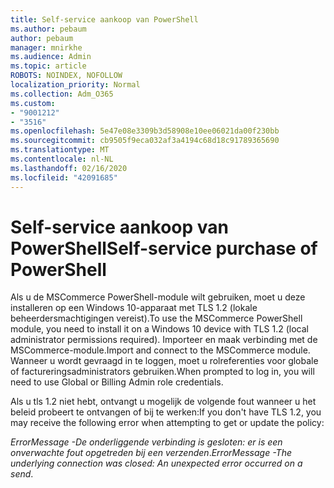 ```yaml
---
title: Self-service aankoop van PowerShell
ms.author: pebaum
author: pebaum
manager: mnirkhe
ms.audience: Admin
ms.topic: article
ROBOTS: NOINDEX, NOFOLLOW
localization_priority: Normal
ms.collection: Adm_O365
ms.custom:
- "9001212"
- "3516"
ms.openlocfilehash: 5e47e08e3309b3d58908e10ee06021da00f230bb
ms.sourcegitcommit: cb9505f9eca032af3a4194c68d18c91789365690
ms.translationtype: MT
ms.contentlocale: nl-NL
ms.lasthandoff: 02/16/2020
ms.locfileid: "42091685"
---
```

# <a name="self-service-purchase-of-powershell"></a><span data-ttu-id="46f56-102">Self-service aankoop van PowerShell</span><span class="sxs-lookup"><span data-stu-id="46f56-102">Self-service purchase of PowerShell</span></span>

<span data-ttu-id="46f56-103">Als u de MSCommerce PowerShell-module wilt gebruiken, moet u deze installeren op een Windows 10-apparaat met TLS 1.2 (lokale beheerdersmachtigingen vereist).</span><span class="sxs-lookup"><span data-stu-id="46f56-103">To use the MSCommerce PowerShell module, you need to install it on a Windows 10 device with TLS 1.2 (local administrator permissions required).</span></span>  <span data-ttu-id="46f56-104">Importeer en maak verbinding met de MSCommerce-module.</span><span class="sxs-lookup"><span data-stu-id="46f56-104">Import and connect to the MSCommerce module.</span></span>  <span data-ttu-id="46f56-105">Wanneer u wordt gevraagd in te loggen, moet u rolreferenties voor globale of factureringsadministrators gebruiken.</span><span class="sxs-lookup"><span data-stu-id="46f56-105">When prompted to log in, you will need to use Global or Billing Admin role credentials.</span></span>  

<span data-ttu-id="46f56-106">Als u tls 1.2 niet hebt, ontvangt u mogelijk de volgende fout wanneer u het beleid probeert te ontvangen of bij te werken:</span><span class="sxs-lookup"><span data-stu-id="46f56-106">If you don't have TLS 1.2, you may receive the following error when attempting to get or update the policy:</span></span>

<span data-ttu-id="46f56-107">*ErrorMessage -De onderliggende verbinding is gesloten: er is een onverwachte fout opgetreden bij een verzenden*.</span><span class="sxs-lookup"><span data-stu-id="46f56-107">*ErrorMessage -The underlying connection was closed: An unexpected error occurred on a send*.</span></span>



